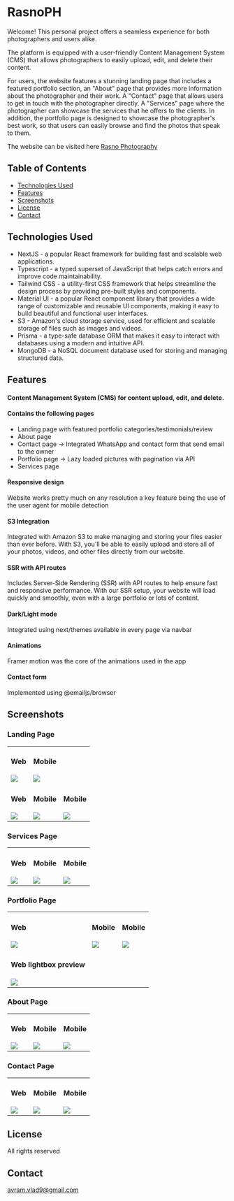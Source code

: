 # RasnoPH

Welcome! This personal project offers a seamless experience for both photographers and users alike.

The platform is equipped with a user-friendly Content Management System (CMS) that allows photographers to easily upload, edit, and delete their content.

For users, the website features a stunning landing page that includes a featured portfolio section, an "About" page that provides more information about the photographer and their work. A "Contact" page that allows users to get in touch with the photographer directly. A "Services" page where the photographer can showcase the services that he offers to the clients. In addition, the portfolio page is designed to showcase the photographer's best work, so that users can easily browse and find the photos that speak to them. 

The website can be visited here <a href="https://www.rasno-photo.ro" target="_blank">Rasno Photography</a>

## Table of Contents

- [Technologies Used](#technologies-used)
- [Features](#features)
- [Screenshots](#screenshots)
- [License](#license)
- [Contact](#contact)

## Technologies Used

<ul>
  <li>NextJS - a popular React framework for building fast and scalable web applications.</li>
  <li>Typescript - a typed superset of JavaScript that helps catch errors and improve code maintainability.</li>
  <li>Tailwind CSS - a utility-first CSS framework that helps streamline the design process by providing pre-built styles and components.</li>
  <li>Material UI - a popular React component library that provides a wide range of customizable and reusable UI components, making it easy to build beautiful and functional user interfaces.</li>
  <li>S3 - Amazon's cloud storage service, used for efficient and scalable storage of files such as images and videos.</li>
  <li>Prisma - a type-safe database ORM that makes it easy to interact with databases using a modern and intuitive API.</li>
  <li>MongoDB - a NoSQL document database used for storing and managing structured data.</li>

</ul>

## Features
  <h4> Content Management System (CMS) for content upload, edit, and delete. </h4>

  <h4> Contains the following pages </h4>
  <ul>
  <li>Landing page with featured portfolio categories/testimonials/review </li>
  <li>About page </li>
  <li>Contact page -> Integrated WhatsApp and contact form that send email to the owner</li>
  <li>Portfolio page -> Lazy loaded pictures with pagination via API </li>
  <li>Services page </li>
  </ul>
  
   <h4> Responsive design </h4>
  <p>Website works pretty much on any resolution a key feature being the use of the user agent for mobile detection</p>
  
  <h4> S3 Integration </h4>
  <p>Integrated with Amazon S3 to make managing and storing your files easier than ever before. With S3, you'll be able to easily upload and store all of your photos, videos, and other files directly from our website.</p>


  <h4> SSR with API routes </h4>
<p>Includes Server-Side Rendering (SSR) with API routes to help ensure fast and responsive performance. With our SSR setup, your website will load quickly and smoothly, even with a large portfolio or lots of content.</p>

  <h4> Dark/Light mode </h4>
<p>Integrated using next/themes available in every page via navbar</p>

 <h4> Animations </h4>
<p>Framer motion was the core of the animations used in the app</p>

 <h4> Contact form </h4>
<p>Implemented using @emailjs/browser</p>

## Screenshots

<h3> Landing Page </h3>
<table>
  <tr>
  <td>
    <h4>Web</h4>
    <img src="https://user-images.githubusercontent.com/49161699/226123651-64d2d369-d1b7-4603-8678-41ff1b85308b.png">
  </td>
  <td>
    <h4>Mobile</h4>
    <img src="https://user-images.githubusercontent.com/49161699/226123811-f7b5481e-a68e-4d86-8cb5-b1cb78e10a02.png">
  </td>
  </tr>

  <tr>
  <td>
    <h4>Web</h4>
    <img src="https://user-images.githubusercontent.com/49161699/226123917-29a76b0b-88aa-474b-890a-23c8f704c3d7.png">
  </td>
  <td>
    <h4>Mobile</h4>
    <img src="https://user-images.githubusercontent.com/49161699/226123945-8a7af1cc-abe5-4526-b481-29b57a401687.png">
  </td>
  <td>
    <h4>Mobile</h4>
    <img src="https://user-images.githubusercontent.com/49161699/226123958-a2cfcdd5-08df-4008-ae76-e54cce08fd63.png">
  </td>
  </tr>
</table>

<h3> Services Page </h3>
<table>
  <tr>
  <td>
    <h4>Web</h4>
    <img src="https://user-images.githubusercontent.com/49161699/226124254-000c8b35-19eb-4f71-905a-b542b3b7677b.png">
  </td>
  <td>
    <h4>Mobile</h4>
    <img src="https://user-images.githubusercontent.com/49161699/226124278-09c80759-05f8-4590-8b9d-f4e2bbf5ddcd.png">
  </td>
  <td>
    <h4>Mobile</h4>
    <img src="https://user-images.githubusercontent.com/49161699/226124293-dd913778-5ceb-4497-92e4-61baa8d67a19.png">
  </td>
  </tr>
</table>

<h3> Portfolio Page </h3>
<table>
  <tr>
  <td>
    <h4>Web</h4>
    <img src="https://user-images.githubusercontent.com/49161699/226124455-00fde233-285f-46a1-a8bd-f51ecc3a101a.png">
  </td>
  <td>
    <h4>Mobile</h4>
    <img src="https://user-images.githubusercontent.com/49161699/226124478-79f9ca43-624f-4c53-b003-71666d2cdb81.png">
  </td>
  <td>
    <h4>Mobile</h4>
    <img src="https://user-images.githubusercontent.com/49161699/226124484-47fb7680-68e8-48bd-842c-92c6a596f32d.png">
  </td>
  </tr>
  <tr>
    <td>
      <h4>Web lightbox preview</h4>
      <img src="https://user-images.githubusercontent.com/49161699/226124538-74b5023e-cd0a-4c22-bef4-85d6b2d35bc0.png"
    </td>
  </tr>
</table>

<h3> About Page </h3>
<table>
  <tr>
  <td>
    <h4>Web</h4>
    <img src="https://user-images.githubusercontent.com/49161699/226124769-e90121a2-f22b-4720-9816-068346c74062.png">
  </td>
  <td>
    <h4>Mobile</h4>
    <img src="https://user-images.githubusercontent.com/49161699/226124924-81a93166-b363-419d-b0af-c87c087099f4.png">
  </td>
  <td>
    <h4>Mobile</h4>
    <img src="https://user-images.githubusercontent.com/49161699/226125081-314fb0d1-f16f-4266-957b-8736b18cf424.png">
  </td>
  </tr>
</table>

<h3> Contact Page </h3>
<table>
  <tr>
  <td>
    <h4>Web</h4>
    <img src="https://user-images.githubusercontent.com/49161699/226125687-c131b2ae-bed5-4ad2-afa2-7b32f0f5a82b.png">
  </td>
  <td>
    <h4>Mobile</h4>
    <img src="https://user-images.githubusercontent.com/49161699/226125722-98f8e1a3-2bea-46ab-895e-c15188df3b03.png">
  </td>
  <td>
    <h4>Mobile</h4>
    <img src="https://user-images.githubusercontent.com/49161699/226125736-44c6fde4-9372-4325-9259-12dadbd7f72a.png">
  </td>
  </tr>
</table>

## License
All rights reserved

## Contact
avram.vlad9@gmail.com
